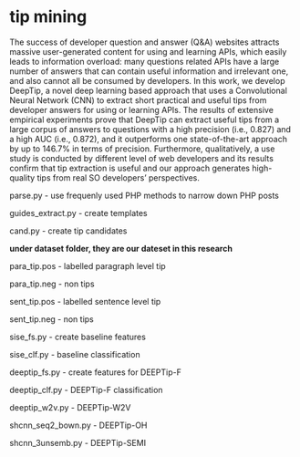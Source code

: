 # tip mining
The success of developer question and answer (Q&A) websites attracts massive user-generated content for using and learning APIs, which easily leads to information overload: many questions related APIs have a large number of answers that can contain useful information and irrelevant one, and also cannot all be consumed by developers. In this work, we develop DeepTip, a novel deep learning based approach that uses a Convolutional Neural Network (CNN) to extract short practical and useful tips from developer answers for using or learning APIs. The results of extensive empirical experiments prove that DeepTip can extract useful tips from a large corpus of answers to questions with a high precision (i.e., 0.827) and a high AUC (i.e., 0.872), and it outperforms one state-of-the-art approach by up to 146.7% in terms of precision. Furthermore, qualitatively, a use study is conducted by different level of web developers and its results confirm that tip extraction is useful and our approach generates high-quality tips from real SO developers’ perspectives.


parse.py - use frequenly used PHP methods to narrow down PHP posts

guides_extract.py - create templates

cand.py - create tip candidates

<b>under dataset folder, they are our dateset in this research</b>

para_tip.pos - labelled paragraph level tip

para_tip.neg - non tips

sent_tip.pos - labelled sentence level tip

sent_tip.neg - non tips

sise_fs.py - create baseline features

sise_clf.py - baseline classification

deeptip_fs.py - create features for DEEPTip-F

deeptip_clf.py - DEEPTip-F classification

deeptip_w2v.py - DEEPTip-W2V

shcnn_seq2_bown.py - DEEPTip-OH

shcnn_3unsemb.py - DEEPTip-SEMI
